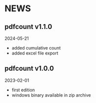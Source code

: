 # NEWS

## pdfcount v1.1.0
2024-05-21

- added cumulative count
- added excel file export

## pdfcount v1.0.0
2023-02-01

- first edition
- windows binary available in zip archive 